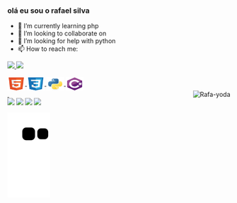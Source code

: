 ### olá eu sou o rafael silva 
- 🌱 I’m currently learning php
- 👯 I’m looking to collaborate on <front-end/>
- 🤔 I’m looking for help with python
- 📫 How to reach me: 
<div><a href="https://github.com/rafaSilva22">
  <img height="180em" src="https://github-readme-stats.vercel.app/api?username=rafasilva22&show_icons=true&theme=dark&include_all_commits=true&count_private=true"/> <img height="180em" src="https://github-readme-stats.vercel.app/api/top-langs/?username=rafaelsilva&layout=compact&langs_count=7&theme=dark"/>
 
   <div style="display: inline_block"><br>
  <img align="center" alt="Rafa-HTML" height="30" width="40" src="https://raw.githubusercontent.com/devicons/devicon/master/icons/html5/html5-original.svg">
  <img align="center" alt="Rafa-CSS" height="30" width="40" src="https://raw.githubusercontent.com/devicons/devicon/master/icons/css3/css3-original.svg">
  <img align="center" alt="Rafa-Python" height="30" width="40" src="https://raw.githubusercontent.com/devicons/devicon/master/icons/python/python-original.svg">
  <img align="center" alt="Rafa-Csharp" height="30" width="40" src="https://raw.githubusercontent.com/devicons/devicon/master/icons/csharp/csharp-original.svg">
  <img<div style="display: inline_block"><br>
    <img align="right" alt="Rafa-yoda" src="https://media1.tenor.com/images/bc39a4cab3312c6bf63573f2a2bb3c00/tenor.gif?itemid=7943815">

     
 <div>
  <a href="https://www.youtube.com/channel/UCXe0-Dil7hevW_Pz57YTB9g" target="_blank"><img src="https://img.shields.io/badge/YouTube-FF0000?style=for-the-badge&logo=youtube&logoColor=white" target="_blank"></a>
  <a href="https://www.instagram.com/raphael.silva_oficial/" target="_blank"><img src="https://img.shields.io/badge/-Instagram-%23E4405F?style=for-the-badge&logo=instagram&logoColor=white" target="_blank"></a>
  <a href = "zoioverd089@gmail.com"><img src="https://img.shields.io/badge/-Gmail-%23333?style=for-the-badge&logo=gmail&logoColor=white" target="_blank"></a>
  <a href="https://www.linkedin.com/in/raphael-silva-66854918b/" target="_blank"><img src="https://img.shields.io/badge/-LinkedIn-%230077B5?style=for-the-badge&logo=linkedin&logoColor=white" target="_blank"></a> 

   
![Snake animation](https://github.com/rafaballerini/rafaballerini/blob/output/github-contribution-grid-snake.svg)
   
</div>
